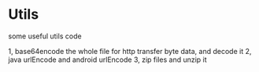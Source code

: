Utils
=====

some useful utils code</p>
1, base64encode the whole file for http transfer byte data, and decode it
2, java urlEncode and android urlEncode
3, zip files and unzip it
